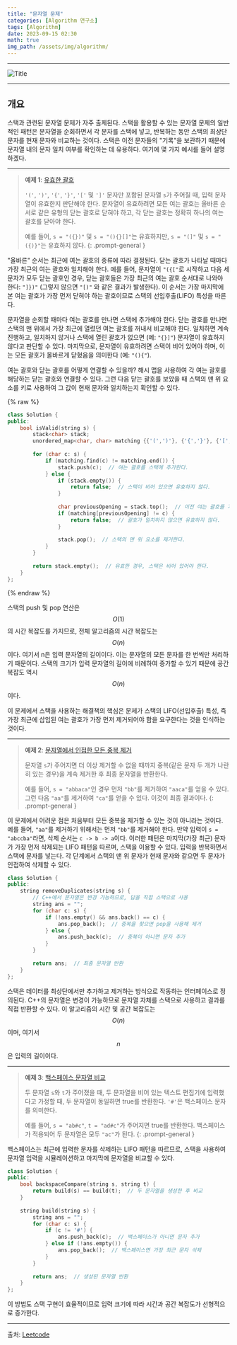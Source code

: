 ```yaml
---
title: "문자열 문제"
categories: [Algorithm 연구소]
tags: [Algorithm]
date: 2023-09-15 02:30
math: true
img_path: /assets/img/algorithm/
---
```


---

![Title](algorithm_title.png)

---

## **개요**

스택과 관련된 문자열 문제가 자주 출제된다. 스택을 활용할 수 있는 문자열 문제의 일반적인 패턴은 문자열을 순회하면서 각 문자를 스택에 넣고, 반복하는 동안 스택의 최상단 문자를 현재 문자와 비교하는 것이다. 스택은 이전 문자들의 "기록"을 보관하기 때문에 문자열 내의 문자 일치 여부를 확인하는 데 유용하다. 여기에 몇 가지 예시를 들어 설명하겠다.

---

> **예제 1**: [유효한 괄호](https://leetcode.com/problems/valid-parentheses/)
>
> `'('`, `')'`, `'{'`, `'}'`, `'['` 및 `']'` 문자만 포함된 문자열 `s`가 주어질 때, 입력 문자열이 유효한지 판단해야 한다. 문자열이 유효하려면 모든 여는 괄호는 올바른 순서로 같은 유형의 닫는 괄호로 닫혀야 하고, 각 닫는 괄호는 정확히 하나의 여는 괄호를 닫아야 한다.
>
> 예를 들어, `s = "({})"` 및 `s = "(){}[]"`는 유효하지만, `s = "(]"` 및 `s = "({)}"`는 유효하지 않다.
{: .prompt-general }

"올바른" 순서는 최근에 여는 괄호의 종류에 따라 결정된다. 닫는 괄호가 나타날 때마다 가장 최근의 여는 괄호와 일치해야 한다. 예를 들어, 문자열이 `"({["`로 시작하고 다음 세 문자가 모두 닫는 괄호인 경우, 닫는 괄호들은 가장 최근의 여는 괄호 순서대로 나와야 한다: `"]})"` (그렇지 않으면 `"[)"` 와 같은 결과가 발생한다). 이 순서는 가장 마지막에 본 여는 괄호가 가장 먼저 닫혀야 하는 괄호이므로 스택의 선입후출(LIFO) 특성을 따른다.

문자열을 순회할 때마다 여는 괄호를 만나면 스택에 추가해야 한다. 닫는 괄호를 만나면 스택의 맨 위에서 가장 최근에 열렸던 여는 괄호를 꺼내서 비교해야 한다. 일치하면 계속 진행하고, 일치하지 않거나 스택에 열린 괄호가 없으면 (예: `"{}]"`) 문자열이 유효하지 않다고 판단할 수 있다. 마지막으로, 문자열이 유효하려면 스택이 비어 있어야 하며, 이는 모든 괄호가 올바르게 닫혔음을 의미한다 (예: `"(){"`).

여는 괄호와 닫는 괄호를 어떻게 연결할 수 있을까? 해시 맵을 사용하여 각 여는 괄호를 해당하는 닫는 괄호와 연결할 수 있다. 그런 다음 닫는 괄호를 보았을 때 스택의 맨 위 요소를 키로 사용하여 그 값이 현재 문자와 일치하는지 확인할 수 있다.

{% raw %}

```cpp
class Solution {
public:
    bool isValid(string s) {
        stack<char> stack;
        unordered_map<char, char> matching {{'(',')'}, {'{','}'}, {'[',']'}};
        
        for (char c: s) {
            if (matching.find(c) != matching.end()) {
                stack.push(c);  // 여는 괄호를 스택에 추가한다.
            } else {
                if (stack.empty()) {
                    return false;  // 스택이 비어 있으면 유효하지 않다.
                }
                
                char previousOpening = stack.top();  // 이전 여는 괄호를 가져온다.
                if (matching[previousOpening] != c) {
                    return false;  // 괄호가 일치하지 않으면 유효하지 않다.
                }
                
                stack.pop();  // 스택의 맨 위 요소를 제거한다.
            }
        }
        
        return stack.empty();  // 유효한 경우, 스택은 비어 있어야 한다.
    }
};
```

{% endraw %}

스택의 push 및 pop 연산은 $$O(1)$$의 시간 복잡도를 가지므로, 전체 알고리즘의 시간 복잡도는 $$O(n)$$이다. 여기서 n은 입력 문자열의 길이이다. 이는 문자열의 모든 문자를 한 번씩만 처리하기 때문이다. 스택의 크기가 입력 문자열의 길이에 비례하여 증가할 수 있기 때문에 공간 복잡도 역시 $$O(n)$$이다.

이 문제에서 스택을 사용하는 해결책의 핵심은 문제가 스택의 LIFO(선입후출) 특성, 즉 가장 최근에 삽입된 여는 괄호가 가장 먼저 제거되어야 함을 요구한다는 것을 인식하는 것이다.

---

> **예제 2**: [문자열에서 인접한 모든 중복 제거](https://leetcode.com/problems/remove-all-adjacent-duplicates-in-string/)
>
> 문자열 `s`가 주어지면 더 이상 제거할 수 없을 때까지 중복(같은 문자 두 개가 나란히 있는 경우)을 계속 제거한 후 최종 문자열을 반환한다.
>
> 예를 들어, `s = "abbaca"`인 경우 먼저 `"bb"`를 제거하여 `"aaca"`를 얻을 수 있다. 그런 다음 `"aa"`를 제거하여 `"ca"`를 얻을 수 있다. 이것이 최종 결과이다.
{: .prompt-general }

이 문제에서 어려운 점은 처음부터 모든 중복을 제거할 수 있는 것이 아니라는 것이다. 예를 들어, `"aa"`를 제거하기 위해서는 먼저 `"bb"`를 제거해야 한다. 만약 입력이 `s = "abccba"`라면, 삭제 순서는 `c -> b -> a`이다. 이러한 패턴은 마지막(가장 최근) 문자가 가장 먼저 삭제되는 LIFO 패턴을 따르며, 스택을 이용할 수 있다. 입력을 반복하면서 스택에 문자를 넣는다. 각 단계에서 스택의 맨 위 문자가 현재 문자와 같으면 두 문자가 인접하여 삭제할 수 있다.

```cpp
class Solution {
public:
    string removeDuplicates(string s) {
        // C++에서 문자열은 변경 가능하므로, 답을 직접 스택으로 사용
        string ans = "";
        for (char c: s) {
            if (!ans.empty() && ans.back() == c) {
                ans.pop_back();  // 중복을 찾으면 pop을 사용해 제거
            } else {
                ans.push_back(c);  // 중복이 아니면 문자 추가
            }
        }
        
        return ans;  // 최종 문자열 반환
    }
};
```

스택은 데이터를 최상단에서만 추가하고 제거하는 방식으로 작동하는 인터페이스로 정의된다. C++의 문자열은 변경이 가능하므로 문자열 자체를 스택으로 사용하고 결과를 직접 반환할 수 있다. 이 알고리즘의 시간 및 공간 복잡도는 $$O(n)$$이며, 여기서 $$n$$은 입력의 길이이다.

---

> **예제 3**: [백스페이스 문자열 비교](https://leetcode.com/problems/backspace-string-compare/)
>
> 두 문자열 `s`와 `t`가 주어졌을 때, 두 문자열을 비어 있는 텍스트 편집기에 입력했다고 가정할 때, 두 문자열이 동일하면 true를 반환한다. `'#'`은 백스페이스 문자를 의미한다.
>
> 예를 들어, `s = "ab#c"`, `t = "ad#c"`가 주어지면 true를 반환한다. 백스페이스가 적용되어 두 문자열은 모두 `"ac"`가 된다.
{: .prompt-general }

백스페이스는 최근에 입력한 문자를 삭제하는 LIFO 패턴을 따르므로, 스택을 사용하여 문자열 입력을 시뮬레이션하고 마지막에 문자열을 비교할 수 있다.

```cpp
class Solution {
public:
    bool backspaceCompare(string s, string t) {
        return build(s) == build(t);  // 두 문자열을 생성한 후 비교
    }
    
    string build(string s) {
        string ans = "";
        for (char c: s) {
            if (c != '#') {
                ans.push_back(c);  // 백스페이스가 아니면 문자 추가
            } else if (!ans.empty()) {
                ans.pop_back();  // 백스페이스면 가장 최근 문자 삭제
            }
        }
        
        return ans;  // 생성된 문자열 반환
    }
};
```

이 방법도 스택 구현이 효율적이므로 입력 크기에 따라 시간과 공간 복잡도가 선형적으로 증가한다.

---

출처: [Leetcode](https://leetcode.com/explore/interview/card/leetcodes-interview-crash-course-data-structures-and-algorithms/706/stacks-and-queues/4646/)
